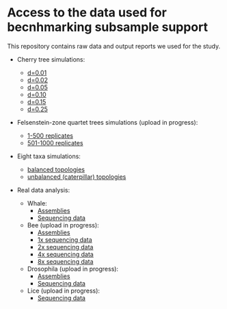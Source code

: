 # Access to the data used for becnhmarking subsample support

This repository contains raw data and output reports we used for the study.

* Cherry tree simulations:
    - [d=0.01](https://tera-trees.com/data/consult/v1.0.0/d0.01_100sims.tar.gz)
    - [d=0.02](https://tera-trees.com/data/consult/v1.0.0/d0.02_100sims.tar.gz)
    - [d=0.05](https://tera-trees.com/data/consult/v1.0.0/d0.05_100sims.tar.gz)
    - [d=0.10](https://tera-trees.com/data/consult/v1.0.0/d0.10_100sims.tar.gz)
    - [d=0.15](https://tera-trees.com/data/consult/v1.0.0/d0.15_100sims.tar.gz)
    - [d=0.25](https://tera-trees.com/data/consult/v1.0.0/d0.25_100sims.tar.gz)
    
* Felsenstein-zone quartet trees simulations (upload in progress):
    - [1-500 replicates]()
    - [501-1000 replicates]()
    

* Eight taxa simulations:
    - [balanced topologies](https://tera-trees.com/data/consult/v1.0.0/balanced_unif_0.00001.tar.gz)
    - [unbalanced (caterpillar) topologies](https://tera-trees.com/data/consult/v1.0.0/caterpillar_unif_0.00001.tar.gz)

* Real data analysis:
    * Whale:
        - [Assemblies](https://tera-trees.com/data/consult/v1.0.0/whales_asm.tar.gz)
        - [Sequencing data](https://tera-trees.com/data/consult/v1.0.0/whales_new_analysis.tar.gz)
    * Bee (upload in progress):
        - [Assemblies]()
        - [1x sequencing data]()
        - [2x sequencing data]()
        - [4x sequencing data]()
        - [8x sequencing data]()
    * Drosophila (upload in progress):
        - [Assemblies]()
        - [Sequencing data]()
    * Lice (upload in progress):
        - [Sequencing data]()
    
